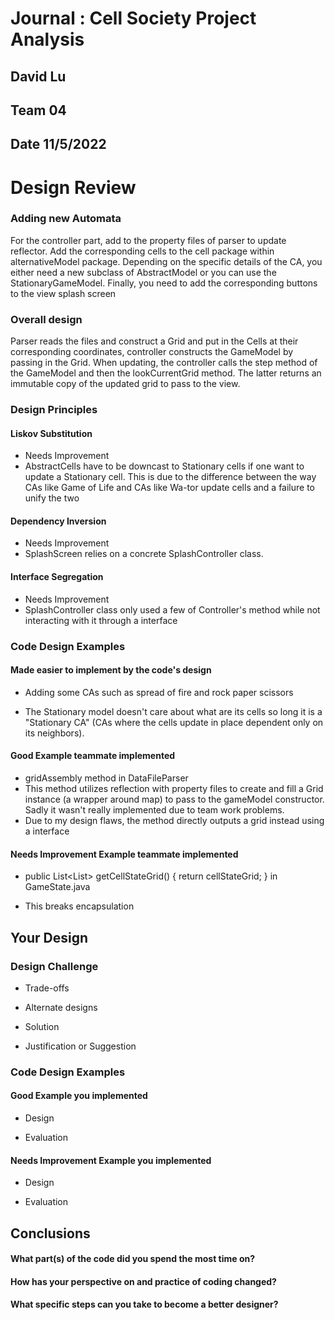 # Journal : Cell Society Project Analysis
## David Lu
## Team 04
## Date 11/5/2022


Design Review
=======

### Adding new Automata
For the controller part, add to the property files of parser to update reflector. Add the corresponding 
cells to the cell package within alternativeModel package. Depending on the specific details of the
CA, you either need a new subclass of AbstractModel or you can use the StationaryGameModel. Finally,
you need to add the corresponding buttons to the view splash screen

### Overall design
Parser reads the files and construct a Grid and put in the Cells at their corresponding coordinates,
controller constructs the GameModel by passing in the Grid. When updating, the controller calls the
step method of the GameModel and then the lookCurrentGrid method. The latter returns an immutable
copy of the updated grid to pass to the view.

### Design Principles

#### Liskov Substitution

* Needs Improvement
* AbstractCells have to be downcast to Stationary cells if one want to update a Stationary cell.
This is due to the difference between the way CAs like Game of Life and CAs like Wa-tor update cells
and a failure to unify the two


#### Dependency Inversion

* Needs Improvement
* SplashScreen relies on a concrete SplashController class.


#### Interface Segregation

* Needs Improvement
* SplashController class only used a few of Controller's method while not interacting with it
through a interface



### Code Design Examples

#### Made easier to implement by the code's design

* Adding some CAs such as spread of fire and rock paper scissors

* The Stationary model doesn't care about what are its cells so long it is a "Stationary CA" (CAs
where the cells update in place dependent only on its neighbors).


#### Good Example **teammate** implemented

* gridAssembly method in DataFileParser
* This method utilizes reflection with property files to create and fill a Grid instance
  (a wrapper around map) to pass to the gameModel constructor. Sadly it wasn't really implemented
due to team work problems.
* Due to my design flaws, the method directly outputs a grid instead using a interface



#### Needs Improvement Example **teammate** implemented

* public List<List<Integer>> getCellStateGrid() {
  return cellStateGrid;
  } in GameState.java

* This breaks encapsulation




## Your Design

### Design Challenge

* Trade-offs

* Alternate designs

* Solution

* Justification or Suggestion


### Code Design Examples

#### Good Example **you** implemented

* Design

* Evaluation


#### Needs Improvement Example **you** implemented

* Design

* Evaluation



## Conclusions

#### What part(s) of the code did you spend the most time on?

#### How has your perspective on and practice of coding changed?

#### What specific steps can you take to become a better designer?
